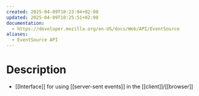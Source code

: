 ```yaml
---
created: 2025-04-09T10:23:04+02:00
updated: 2025-04-09T10:25:51+02:00
documentation:
  - https://developer.mozilla.org/en-US/docs/Web/API/EventSource
aliases:
  - EventSource API
---
```

# Description
- [[Interface]] for using [[server-sent events]] in the [[client]]/[[browser]]